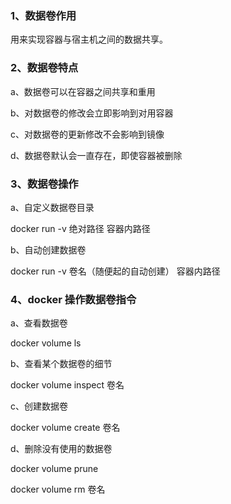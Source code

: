### 1、数据卷作用

用来实现容器与宿主机之间的数据共享。

### 2、数据卷特点

a、数据卷可以在容器之间共享和重用

b、对数据卷的修改会立即影响到对用容器

c、对数据卷的更新修改不会影响到镜像

d、数据卷默认会一直存在，即使容器被删除

### 3、数据卷操作

a、自定义数据卷目录

docker run -v 绝对路径 容器内路径

b、自动创建数据卷

docker run -v 卷名（随便起的自动创建） 容器内路径

### 4、docker 操作数据卷指令

a、查看数据卷

docker volume ls

b、查看某个数据卷的细节

docker volume inspect 卷名

c、创建数据卷

docker volume create 卷名

d、删除没有使用的数据卷

docker volume prune

docker volume rm 卷名